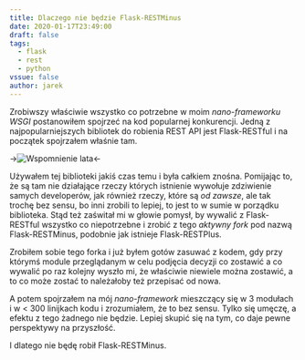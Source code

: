 ```yaml
---
title: Dlaczego nie będzie Flask-RESTMinus
date: 2020-01-17T23:49:00
draft: false
tags:
  - flask
  - rest
  - python
vssue: false
author: jarek
---
```


Zrobiwszy właściwie wszystko co potrzebne w moim _nano-frameworku WSGI_ postanowiłem spojrzeć na kod popularnej konkurencji. Jedną z najpopularniejszych bibliotek do robienia REST API jest Flask-RESTful i na początek spojrzałem właśnie tam.

<!-- more -->

->![Wspomnienie lata](https://i.imgur.com/Uo3KRfdh.jpg)<-

Używałem tej biblioteki jakiś czas temu i była całkiem znośna. Pomijając to, że są tam nie działające rzeczy których istnienie wywołuje zdziwienie samych developerów, jak również rzeczy, które są _od zawsze_, ale tak trochę bez sensu, bo inni zrobili to lepiej, to jest to w sumie w porządku biblioteka. Stąd też zaświtał mi w głowie pomysł, by wywalić z Flask-RESTful wszystko co niepotrzebne i zrobić z tego _aktywny fork_ pod nazwą Flask-RESTMinus, podobnie jak istnieje Flask-RESTPlus.

Zrobiłem sobie tego forka i już byłem gotów zasuwać z kodem, gdy przy którymś module przeglądanym w celu podjęcia decyzji co zostawić a co wywalić po raz kolejny wyszło mi, że właściwie niewiele można zostawić, a to co może zostać to należałoby też przepisać od nowa.

A potem spojrzałem na mój _nano-framework_ mieszczący się w 3 modułach i w < 300 linijkach kodu i zrozumiałem, że to bez sensu. Tylko się umęczę, a efektu z tego żadnego nie będzie. Lepiej skupić się na tym, co daje pewne perspektywy na przyszłość.

I dlatego nie będę robił Flask-RESTMinus.
